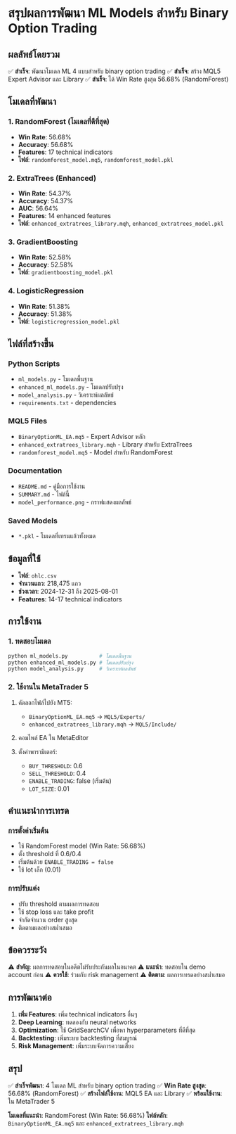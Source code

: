 # สรุปผลการพัฒนา ML Models สำหรับ Binary Option Trading

## ผลลัพธ์โดยรวม

✅ **สำเร็จ**: พัฒนาโมเดล ML 4 แบบสำหรับ binary option trading
✅ **สำเร็จ**: สร้าง MQL5 Expert Advisor และ Library
✅ **สำเร็จ**: ได้ Win Rate สูงสุด 56.68% (RandomForest)

## โมเดลที่พัฒนา

### 1. RandomForest (โมเดลที่ดีที่สุด)
- **Win Rate**: 56.68%
- **Accuracy**: 56.68%
- **Features**: 17 technical indicators
- **ไฟล์**: `randomforest_model.mq5`, `randomforest_model.pkl`

### 2. ExtraTrees (Enhanced)
- **Win Rate**: 54.37%
- **Accuracy**: 54.37%
- **AUC**: 56.64%
- **Features**: 14 enhanced features
- **ไฟล์**: `enhanced_extratrees_library.mqh`, `enhanced_extratrees_model.pkl`

### 3. GradientBoosting
- **Win Rate**: 52.58%
- **Accuracy**: 52.58%
- **ไฟล์**: `gradientboosting_model.pkl`

### 4. LogisticRegression
- **Win Rate**: 51.38%
- **Accuracy**: 51.38%
- **ไฟล์**: `logisticregression_model.pkl`

## ไฟล์ที่สร้างขึ้น

### Python Scripts
- `ml_models.py` - โมเดลพื้นฐาน
- `enhanced_ml_models.py` - โมเดลปรับปรุง
- `model_analysis.py` - วิเคราะห์ผลลัพธ์
- `requirements.txt` - dependencies

### MQL5 Files
- `BinaryOptionML_EA.mq5` - Expert Advisor หลัก
- `enhanced_extratrees_library.mqh` - Library สำหรับ ExtraTrees
- `randomforest_model.mq5` - Model สำหรับ RandomForest

### Documentation
- `README.md` - คู่มือการใช้งาน
- `SUMMARY.md` - ไฟล์นี้
- `model_performance.png` - กราฟแสดงผลลัพธ์

### Saved Models
- `*.pkl` - โมเดลที่เทรนแล้วทั้งหมด

## ข้อมูลที่ใช้

- **ไฟล์**: `ohlc.csv`
- **จำนวนแถว**: 218,475 แถว
- **ช่วงเวลา**: 2024-12-31 ถึง 2025-08-01
- **Features**: 14-17 technical indicators

## การใช้งาน

### 1. ทดสอบโมเดล
```bash
python ml_models.py          # โมเดลพื้นฐาน
python enhanced_ml_models.py # โมเดลปรับปรุง
python model_analysis.py     # วิเคราะห์ผลลัพธ์
```

### 2. ใช้งานใน MetaTrader 5
1. คัดลอกไฟล์ไปยัง MT5:
   - `BinaryOptionML_EA.mq5` → `MQL5/Experts/`
   - `enhanced_extratrees_library.mqh` → `MQL5/Include/`

2. คอมไพล์ EA ใน MetaEditor

3. ตั้งค่าพารามิเตอร์:
   - `BUY_THRESHOLD`: 0.6
   - `SELL_THRESHOLD`: 0.4
   - `ENABLE_TRADING`: false (เริ่มต้น)
   - `LOT_SIZE`: 0.01

## คำแนะนำการเทรด

### การตั้งค่าเริ่มต้น
- ใช้ RandomForest model (Win Rate: 56.68%)
- ตั้ง threshold ที่ 0.6/0.4
- เริ่มต้นด้วย `ENABLE_TRADING = false`
- ใช้ lot เล็ก (0.01)

### การปรับแต่ง
- ปรับ threshold ตามผลการทดสอบ
- ใช้ stop loss และ take profit
- จำกัดจำนวน order สูงสุด
- ติดตามผลอย่างสม่ำเสมอ

## ข้อควรระวัง

⚠️ **สำคัญ**: ผลการทดสอบในอดีตไม่รับประกันผลในอนาคต
⚠️ **แนะนำ**: ทดสอบใน demo account ก่อน
⚠️ **ควรใช้**: ร่วมกับ risk management
⚠️ **ติดตาม**: ผลการเทรดอย่างสม่ำเสมอ

## การพัฒนาต่อ

1. **เพิ่ม Features**: เพิ่ม technical indicators อื่นๆ
2. **Deep Learning**: ทดลองกับ neural networks
3. **Optimization**: ใช้ GridSearchCV เพื่อหา hyperparameters ที่ดีที่สุด
4. **Backtesting**: เพิ่มระบบ backtesting ที่สมบูรณ์
5. **Risk Management**: เพิ่มระบบจัดการความเสี่ยง

## สรุป

✅ **สำเร็จพัฒนา**: 4 โมเดล ML สำหรับ binary option trading
✅ **Win Rate สูงสุด**: 56.68% (RandomForest)
✅ **สร้างไฟล์ใช้งาน**: MQL5 EA และ Library
✅ **พร้อมใช้งาน**: ใน MetaTrader 5

**โมเดลที่แนะนำ**: RandomForest (Win Rate: 56.68%)
**ไฟล์หลัก**: `BinaryOptionML_EA.mq5` และ `enhanced_extratrees_library.mqh` 